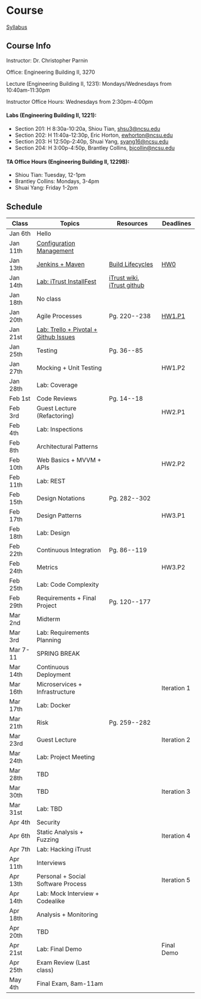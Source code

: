 # Course

[Syllabus](https://docs.google.com/document/d/1f6CLk1n6UHFu-HcXi54szjBKe59f0gRTzG0qidMyNPE/edit#)

## Course Info

Instructor: Dr. Christopher Parnin

Office: Engineering Building II, 3270

Lecture (Engineering Building II, 1231): Mondays/Wednesdays from 10:40am-11:30pm

Instructor Office Hours: Wednesdays from 2:30pm-4:00pm

#### Labs (Engineering Building II, 1221):

* Section 201: H 8:30a-10:20a, Shiou Tian, shsu3@ncsu.edu
* Section 202: H 11:40a-12:30p, Eric Horton, ewhorton@ncsu.edu
* Section 203: H 12:50p-2:40p, Shuai Yang, syang16@ncsu.edu
* Section 204: H 3:00p-4:50p, Brantley Collins, bjcollin@ncsu.edu

#### TA Office Hours (Engineering Building II, 1229B):

* Shiou Tian: Tuesday, 12-1pm
* Brantley Collins: Mondays, 3-4pm
* Shuai Yang: Friday 1-2pm

## Schedule

| Class    | Topics                           |  Resources |  Deadlines |
|----------|----------------------------------|------------| ---------- |
| Jan 6th  | Hello                            | &nbsp;     |  &nbsp;    | 
| Jan 11th | [Configuration Management](https://docs.google.com/presentation/d/1sVDyCBwFnb1C0xKTswzmhsNn-FKwCXl434uZkAunI6M/)         | &nbsp;     |  &nbsp;    |
| Jan 13th | [Jenkins + Maven](https://docs.google.com/presentation/d/1YhuMGqb2dhwZW7u-6KnmCBfVLInxkOJK6IJIpQwwrK8/)                  | [Build Lifecycles](https://maven.apache.org/guides/introduction/introduction-to-the-lifecycle.html)     |  [HW0](https://github.com/CSC-326/Course/blob/master/HW/HW0.md)       |
| Jan 14th | [Lab: iTrust InstallFest](https://github.com/CSC-326/Course/blob/master/Labs/Lab0.md)          | [iTrust wiki](http://agile.csc.ncsu.edu/iTrust/wiki/doku.php), [iTrust github](https://github.ncsu.edu/engr-csc326-staff/iTrust-v21)     |  &nbsp;    |
| Jan 18th | No class                         | &nbsp;     |  &nbsp;    |
| Jan 20th | Agile Processes                  |Pg. 220--238|  [HW1.P1](https://github.com/CSC-326/HW1.P1)    |
| Jan 21st | [Lab: Trello + Pivotal + Github Issues](https://github.com/CSC-326/Course/blob/master/Labs/Lab1.md)    | &nbsp;     |  &nbsp;    |
| Jan 25th | Testing                          | Pg. 36--85 |  &nbsp;    |
| Jan 27th | Mocking + Unit Testing           | &nbsp;     |  HW1.P2    |
| Jan 28th | Lab: Coverage                    | &nbsp;     |  &nbsp;    |
| Feb 1st  | Code Reviews                     | Pg. 14--18 |  &nbsp;    |
| Feb 3rd  | Guest Lecture (Refactoring)      | &nbsp;     |  HW2.P1    |
| Feb 4th  | Lab: Inspections                 | &nbsp;     |  &nbsp;    |
| Feb 8th  | Architectural Patterns           | &nbsp;     |  &nbsp;    |
| Feb 10th | Web Basics + MVVM + APIs         | &nbsp;     |  HW2.P2    |
| Feb 11th | Lab: REST                        | &nbsp;     |  &nbsp;    |
| Feb 15th | Design Notations                 |Pg. 282--302|  &nbsp;    |
| Feb 17th | Design Patterns                  | &nbsp;     |  HW3.P1    |
| Feb 18th | Lab: Design                      | &nbsp;     |  &nbsp;    |
| Feb 22th | Continuous Integration           |Pg. 86--119 |  &nbsp;    |
| Feb 24th | Metrics                          | &nbsp;     |  HW3.P2    |
| Feb 25th | Lab: Code Complexity             | &nbsp;     |  &nbsp;    |
| Feb 29th | Requirements + Final Project     |Pg. 120--177|  &nbsp;    |
| Mar 2nd  | Midterm                          | &nbsp;     |  &nbsp;    |
| Mar 3rd  | Lab: Requirements Planning       | &nbsp;     |  &nbsp;    |
| Mar 7-11 | SPRING BREAK                     | &nbsp;     |  &nbsp;    |
| Mar 14th | Continuous Deployment            | &nbsp;     |  &nbsp;    |
| Mar 16th | Microservices + Infrastructure   | &nbsp;     |Iteration 1 |
| Mar 17th | Lab: Docker                      | &nbsp;     |  &nbsp;    |
| Mar 21th | Risk                             |Pg. 259--282|  &nbsp;    |
| Mar 23rd | Guest Lecture                    | &nbsp;     |Iteration 2 |
| Mar 24th | Lab: Project Meeting             | &nbsp;     |  &nbsp;    |
| Mar 28th | TBD                              | &nbsp;     |  &nbsp;    |
| Mar 30th | TBD                              | &nbsp;     |Iteration 3|
| Mar 31st | Lab: TBD                         | &nbsp;     |  &nbsp;    |
| Apr 4th  | Security                         | &nbsp;     |  &nbsp;    |
| Apr 6th  | Static Analysis + Fuzzing        | &nbsp;     |Iteration 4 |
| Apr 7th  | Lab: Hacking iTrust              | &nbsp;     |  &nbsp;    |
| Apr 11th | Interviews                       | &nbsp;     |  &nbsp;    |
| Apr 13th |Personal + Social Software Process| &nbsp;     |Iteration 5 |
| Apr 14th | Lab: Mock Interview + Codealike  | &nbsp;     |  &nbsp;    |
| Apr 18th | Analysis + Monitoring            | &nbsp;     |  &nbsp;    |
| Apr 20th | TBD                              | &nbsp;     |  &nbsp;    |
| Apr 21st | Lab: Final Demo                  | &nbsp;     | Final Demo |
| Apr 25th | Exam Review (Last class)         | &nbsp;     |  &nbsp;    |
| May 4th  | Final Exam, 8am-11am             | &nbsp;     |  &nbsp;    |
